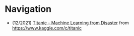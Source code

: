 # Navigation
- (12/2021) [Titanic - Machine Learning from Disaster](Titanic/main.ipynb) from https://www.kaggle.com/c/titanic
